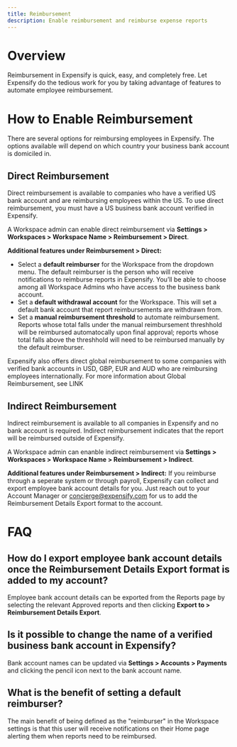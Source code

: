 ```yaml
---
title: Reimbursement 
description: Enable reimbursement and reimburse expense reports 
---
```

<!-- The lines above are required by Jekyll to process the .md file -->

# Overview 
Reimbursement in Expensify is quick, easy, and completely free. Let Expensify do the tedious work for you by taking advantage of features to automate employee reimbursement. 

# How to Enable Reimbursement
There are several options for reimbursing employees in Expensify. The options available will depend on which country your business bank account is domiciled in. 

## Direct Reimbursement 

Direct reimbursement is available to companies who have a verified US bank account and are reimbursing employees within the US. To use direct reimbursement, you must have a US business bank account verified in Expensify.

A Workspace admin can enable direct reimbursement via **Settings > Workspaces > Workspace Name > Reimbursement > Direct**. 

**Additional features under Reimbursement > Direct:**
 - Select a **default reimburser** for the Workspace from the dropdown menu. The default reimburser is the person who will receive notifications to reimburse reports in Expensify. You’ll be able to choose among all Workspace Admins who have access to the business bank account. 
 - Set a **default withdrawal account** for the Workspace. This will set a default bank account that report reimbursements are withdrawn from.
 - Set a **manual reimbursement threshold** to automate reimbursement. Reports whose total falls under the manual reimbursement threshhold will be reimbursed automatocally upon final approval; reports whose total falls above the threshhold will need to be reimbursed manually by the default reimburser. 

Expensify also offers direct global reimbursement to some companies with verified bank accounts in USD, GBP, EUR and AUD who are reimbursing employees internationally. For more information about Global Reimbursement, see LINK

## Indirect Reimbursement 

Indirect reimbursement is available to all companies in Expensify and no bank account is required. Indirect reimbursement indicates that the report will be reimbursed outside of Expensify. 

A Workspace admin can enanble indirect reimbursement via **Settings > Workspaces > Workspace Name > Reimbursement > Indirect**. 

**Additional features under Reimbursement > Indirect:**
If you reimburse through a seperate system or through payroll, Expensify can collect and export employee bank account details for you.  Just reach out to your Account Manager or concierge@expensify.com for us to add the Reimbursement Details Export format to the account. 

# FAQ

## How do I export employee bank account details once the Reimbursement Details Export format is added to my account? 

Employee bank account details can be exported from the Reports page by selecting the relevant Approved reports and then clicking **Export to > Reimbursement Details Export**.

## Is it possible to change the name of a verified business bank account in Expensify? 

Bank account names can be updated via **Settings > Accounts > Payments** and clicking the pencil icon next to the bank account name. 

## What is the benefit of setting a default reimburser?

The main benefit of being defined as the "reimburser" in the Workspace settings is that this user will receive notifications on their Home page alerting them when reports need to be reimbursed. 
